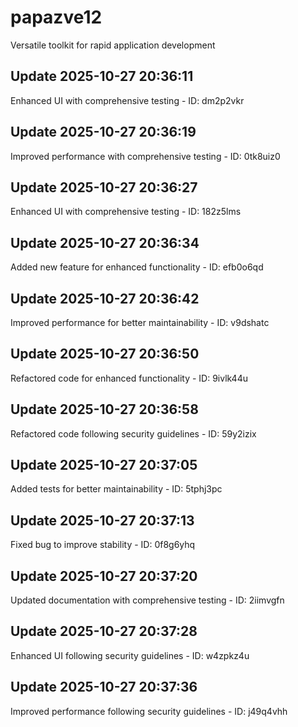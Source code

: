 # papazve12
Versatile toolkit for rapid application development

## Update 2025-10-27 20:36:11
Enhanced UI with comprehensive testing - ID: dm2p2vkr


## Update 2025-10-27 20:36:19
Improved performance with comprehensive testing - ID: 0tk8uiz0


## Update 2025-10-27 20:36:27
Enhanced UI with comprehensive testing - ID: 182z5lms


## Update 2025-10-27 20:36:34
Added new feature for enhanced functionality - ID: efb0o6qd


## Update 2025-10-27 20:36:42
Improved performance for better maintainability - ID: v9dshatc


## Update 2025-10-27 20:36:50
Refactored code for enhanced functionality - ID: 9ivlk44u


## Update 2025-10-27 20:36:58
Refactored code following security guidelines - ID: 59y2izix


## Update 2025-10-27 20:37:05
Added tests for better maintainability - ID: 5tphj3pc


## Update 2025-10-27 20:37:13
Fixed bug to improve stability - ID: 0f8g6yhq


## Update 2025-10-27 20:37:20
Updated documentation with comprehensive testing - ID: 2iimvgfn


## Update 2025-10-27 20:37:28
Enhanced UI following security guidelines - ID: w4zpkz4u


## Update 2025-10-27 20:37:36
Improved performance following security guidelines - ID: j49q4vhh

